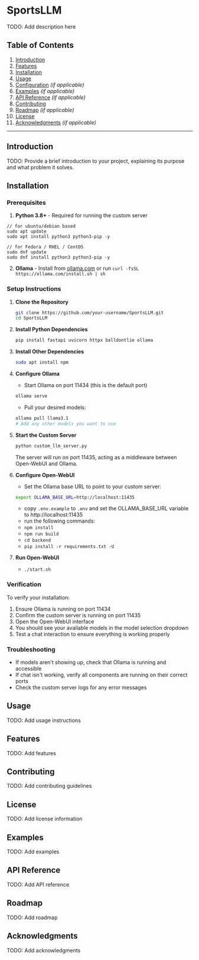 # **SportsLLM**  
TODO: Add description here

## **Table of Contents**
1. [Introduction](#introduction)  
2. [Features](#features)  
3. [Installation](#installation)  
4. [Usage](#usage)  
5. [Configuration](#configuration) _(if applicable)_  
6. [Examples](#examples) _(if applicable)_  
7. [API Reference](#api-reference) _(if applicable)_  
8. [Contributing](#contributing)  
9. [Roadmap](#roadmap) _(if applicable)_  
10. [License](#license)  
11. [Acknowledgments](#acknowledgments) _(if applicable)_  

---

## **Introduction**
TODO: Provide a brief introduction to your project, explaining its purpose and what problem it solves.

## **Installation**
### **Prerequisites**
1. **Python 3.8+** - Required for running the custom server
```
// for ubuntu/debian based
sudo apt update
sudo apt install python3 python3-pip -y

// for Fedora / RHEL / CentOS
sudo dnf update
sudo dnf install python3 python3-pip -y
```
2. **Ollama** - Install from [ollama.com](https://ollama.com/) or run `curl -fsSL https://ollama.com/install.sh | sh`

### **Setup Instructions**

1. **Clone the Repository**
   ```bash
   git clone https://github.com/your-username/SportsLLM.git
   cd SportsLLM
   ```

2. **Install Python Dependencies**
   ```bash
   pip install fastapi uvicorn httpx balldontlie ollama
   ```

3. **Install Other Dependencies**
   ```bash
   sudo apt install npm
   ```

3. **Configure Ollama**
   - Start Ollama on port 11434 (this is the default port)
   ```bash
   ollama serve 
   ```
   - Pull your desired models:
   ```bash
   ollama pull llama3.1
   # Add any other models you want to use
   ```

4. **Start the Custom Server**
   ```bash
   python custom_llm_server.py
   ```
   The server will run on port 11435, acting as a middleware between Open-WebUI and Ollama.

5. **Configure Open-WebUI**
   - Set the Ollama base URL to point to your custom server:
   ```bash
   export OLLAMA_BASE_URL=http://localhost:11435
   ```
   - copy `.env.example` to `.env` and set the OLLAMA_BASE_URL variable to http://localhost:11435
   - run the following commands:
   - `npm install`
   - `npm run build`
   - `cd backend`
   - `pip install -r requirements.txt -U`

6. **Run Open-WebUI**
   - `./start.sh`

### **Verification**
To verify your installation:
1. Ensure Ollama is running on port 11434
2. Confirm the custom server is running on port 11435
3. Open the Open-WebUI interface
4. You should see your available models in the model selection dropdown
5. Test a chat interaction to ensure everything is working properly

### **Troubleshooting**
- If models aren't showing up, check that Ollama is running and accessible
- If chat isn't working, verify all components are running on their correct ports
- Check the custom server logs for any error messages

## **Usage**
TODO: Add usage instructions

## **Features**
TODO: Add features

## **Contributing**
TODO: Add contributing guidelines

## **License**
TODO: Add license information

## **Examples**
TODO: Add examples

## **API Reference**
TODO: Add API reference

## **Roadmap**
TODO: Add roadmap

## **Acknowledgments**
TODO: Add acknowledgments
